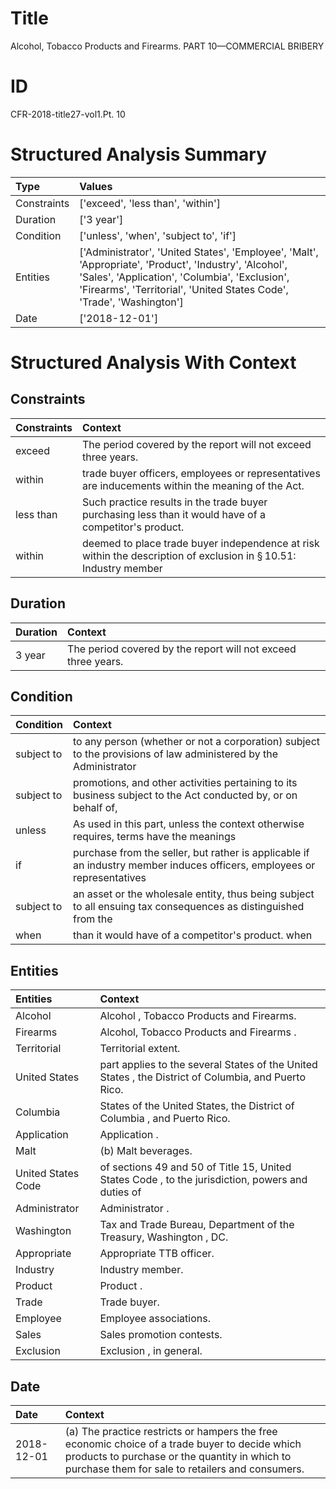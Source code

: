 # Title

 Alcohol, Tobacco Products and Firearms. PART 10—COMMERCIAL BRIBERY


# ID

 CFR-2018-title27-vol1.Pt. 10


# Structured Analysis Summary

| Type        | Values                                                                                                                                                                                                                           |
|:------------|:---------------------------------------------------------------------------------------------------------------------------------------------------------------------------------------------------------------------------------|
| Constraints | ['exceed', 'less than', 'within']                                                                                                                                                                                                |
| Duration    | ['3 year']                                                                                                                                                                                                                       |
| Condition   | ['unless', 'when', 'subject to', 'if']                                                                                                                                                                                           |
| Entities    | ['Administrator', 'United States', 'Employee', 'Malt', 'Appropriate', 'Product', 'Industry', 'Alcohol', 'Sales', 'Application', 'Columbia', 'Exclusion', 'Firearms', 'Territorial', 'United States Code', 'Trade', 'Washington'] |
| Date        | ['2018-12-01']                                                                                                                                                                                                                   |


# Structured Analysis With Context

 


## Constraints

| Constraints   | Context                                                                                                                     |
|:--------------|:----------------------------------------------------------------------------------------------------------------------------|
| exceed        | The period covered by the report will not  exceed  three years.                                                             |
| within        | trade buyer officers, employees or representatives are inducements within  the meaning of the Act.                          |
| less than     | Such practice results in the trade buyer purchasing less than  it would have of a competitor's product.                     |
| within        | deemed to place trade buyer independence at risk within the description of exclusion in &#167;&#8201;10.51: Industry member |


## Duration

| Duration   | Context                                                       |
|:-----------|:--------------------------------------------------------------|
| 3 year     | The period covered by the report will not exceed three years. |


## Condition

| Condition   | Context                                                                                                                 |
|:------------|:------------------------------------------------------------------------------------------------------------------------|
| subject to  | to any person (whether or not a corporation) subject to the provisions of law administered by the Administrator         |
| subject to  | promotions, and other activities pertaining to its business subject to the Act conducted by, or on behalf of,           |
| unless      | As used in this part,  unless the context otherwise requires, terms have the meanings                                   |
| if          | purchase from the seller, but rather is applicable if an industry member induces officers, employees or representatives |
| subject to  | an asset or the wholesale entity, thus being subject to all ensuing tax consequences as distinguished from the          |
| when        | than it would have of a competitor's product. when                                                                      |


## Entities

| Entities           | Context                                                                                              |
|:-------------------|:-----------------------------------------------------------------------------------------------------|
| Alcohol            | Alcohol , Tobacco Products and Firearms.                                                             |
| Firearms           | Alcohol, Tobacco Products and  Firearms .                                                            |
| Territorial        | Territorial  extent.                                                                                 |
| United States      | part applies to the several States of the United States , the District of Columbia, and Puerto Rico. |
| Columbia           | States of the United States, the District of Columbia , and Puerto Rico.                             |
| Application        | Application .                                                                                        |
| Malt               | (b)  Malt  beverages.                                                                                |
| United States Code | of sections 49 and 50 of Title 15, United States Code , to the jurisdiction, powers and duties of    |
| Administrator      | Administrator .                                                                                      |
| Washington         | Tax and Trade Bureau, Department of the Treasury, Washington , DC.                                   |
| Appropriate        | Appropriate  TTB officer.                                                                            |
| Industry           | Industry  member.                                                                                    |
| Product            | Product .                                                                                            |
| Trade              | Trade  buyer.                                                                                        |
| Employee           | Employee  associations.                                                                              |
| Sales              | Sales  promotion contests.                                                                           |
| Exclusion          | Exclusion , in general.                                                                              |


## Date

| Date       | Context                                                                                                                                                                                             |
|:-----------|:----------------------------------------------------------------------------------------------------------------------------------------------------------------------------------------------------|
| 2018-12-01 | (a) The practice restricts or hampers the free economic choice of a trade buyer to decide which products to purchase or the quantity in which to purchase them for sale to retailers and consumers. |



